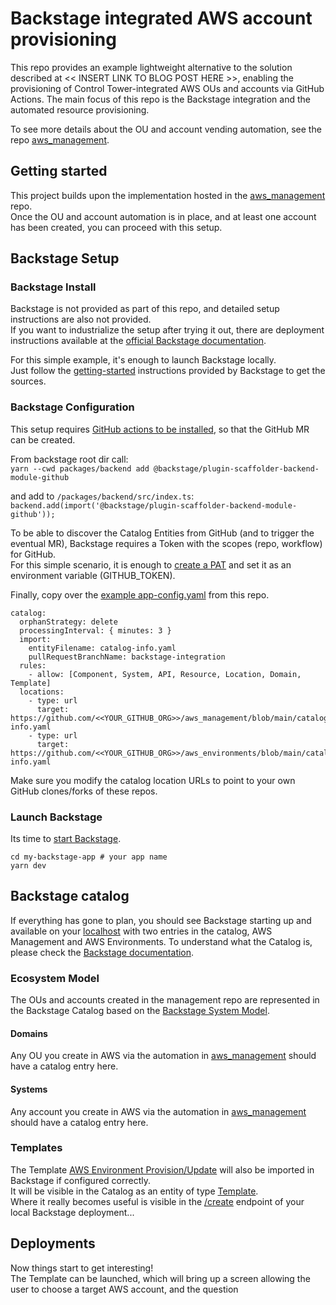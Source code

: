 # Backstage integrated AWS account provisioning
This repo provides an example lightweight alternative to the solution described at <<  INSERT LINK TO BLOG POST HERE   >>, enabling the provisioning of Control Tower-integrated AWS OUs and accounts via GitHub Actions.
The main focus of this repo is the Backstage integration and the automated resource provisioning.

To see more details about the OU and account vending automation, see the repo [aws_management](https://github.com/tamer84/aws_management).

## Getting started
This project builds upon the implementation hosted in the  [aws_management](https://github.com/tamer84/aws_management) repo.  
Once the OU and account automation is in place, and at least one account has been created, you can proceed with this setup.  

## Backstage Setup
### Backstage Install
Backstage is not provided as part of this repo, and detailed setup instructions are also not provided.  
If you want to industrialize the setup after trying it out, there are deployment instructions available at the [official Backstage documentation](https://backstage.io/docs/deployment/).  

For this simple example, it's enough to launch Backstage locally.  
Just follow the [getting-started](https://backstage.io/docs/getting-started/) instructions provided by Backstage to get the sources.  

### Backstage Configuration
This setup requires [GitHub actions to be installed](https://backstage.io/docs/features/software-templates/builtin-actions/), so that the GitHub MR can be created.  

From backstage root dir call:  
`yarn --cwd packages/backend add @backstage/plugin-scaffolder-backend-module-github`

and add to `/packages/backend/src/index.ts`:  
`backend.add(import('@backstage/plugin-scaffolder-backend-module-github'));`

To be able to discover the Catalog Entities from GitHub (and to trigger the eventual MR), Backstage requires a Token with the scopes (repo, workflow) for GitHub.  
For this simple scenario, it is enough to [create a PAT](https://docs.github.com/en/authentication/keeping-your-account-and-data-secure/managing-your-personal-access-tokens#creating-a-personal-access-token-classic) and set it as an environment variable (GITHUB_TOKEN).  

Finally, copy over the [example app-config.yaml](.backstage/config/app-config.yaml) from this repo.  

````
catalog:
  orphanStrategy: delete
  processingInterval: { minutes: 3 }
  import:
    entityFilename: catalog-info.yaml
    pullRequestBranchName: backstage-integration
  rules:
    - allow: [Component, System, API, Resource, Location, Domain, Template]
  locations:
    - type: url
      target: https://github.com/<<YOUR_GITHUB_ORG>>/aws_management/blob/main/catalog-info.yaml
    - type: url
      target: https://github.com/<<YOUR_GITHUB_ORG>>/aws_environments/blob/main/catalog-info.yaml
````
Make sure you modify the catalog location URLs to point to your own GitHub clones/forks of these repos.

### Launch Backstage
Its time to [start Backstage](https://backstage.io/docs/getting-started/#2-run-the-backstage-app).
````
cd my-backstage-app # your app name
yarn dev
````

## Backstage catalog
If everything has gone to plan, you should see Backstage starting up and available on your [localhost](http://localhost:3000/catalog) with two entries in the catalog, AWS Management and AWS Environments.
To understand what the Catalog is, please check the [Backstage documentation](https://backstage.io/docs/features/software-catalog/).

### Ecosystem Model
The OUs and accounts created in the management repo are represented in the Backstage Catalog based on the [Backstage System Model](https://backstage.io/docs/features/software-catalog/system-model).

#### Domains
Any OU you create in AWS via the automation in [aws_management](https://github.com/tamer84/aws_management) should have a catalog entry here.  

#### Systems
Any account you create in AWS via the automation in [aws_management](https://github.com/tamer84/aws_management) should have a catalog entry here.

### Templates
The Template [AWS Environment Provision/Update](.backstage/templates/aws-environment-provision.yaml) will also be imported in Backstage if configured correctly.  
It will be visible in the Catalog as an entity of type [Template](https://backstage.io/docs/features/software-catalog/system-model#template).  
Where it really becomes useful is visible in the [/create](http://localhost:3000/create) endpoint of your local Backstage deployment...

## Deployments
Now things start to get interesting!  
The Template can be launched, which will bring up a screen allowing the user to choose a target AWS account, and the question 

